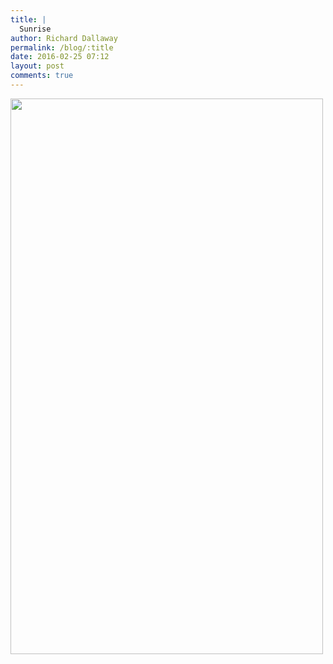 ```yaml
---
title: |
  Sunrise
author: Richard Dallaway
permalink: /blog/:title
date: 2016-02-25 07:12
layout: post
comments: true
---
```


<div><a href="http://static.skitters.dallaway.com/tp_DSC_0609.JPG"><img src="http://static.skitters.dallaway.com/tp_thumb_DSC_0609.JPG" width="500" height="889"/></a></div>


  
      
